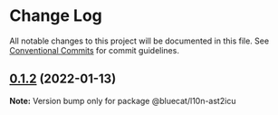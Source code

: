 # Change Log

All notable changes to this project will be documented in this file.
See [Conventional Commits](https://conventionalcommits.org) for commit guidelines.

## [0.1.2](https://gitlab.bluecatlabs.net/bluecat-uiux/l10n-packages/compare/v0.1.1...v0.1.2) (2022-01-13)

**Note:** Version bump only for package @bluecat/l10n-ast2icu

